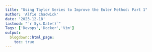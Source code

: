 ```yaml
---
title: "Using Taylor Series to Improve the Euler Method: Part 1"
author: 'Alfie Chadwick'
date: '2023-12-18'
lastmod: "`r Sys.Date()`"
Tags: ['Devops','Docker','Vim']
output:
  blogdown::html_page:
    toc: true
---
```

